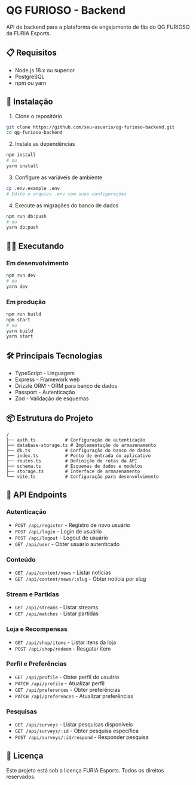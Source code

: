 # QG FURIOSO - Backend

API de backend para a plataforma de engajamento de fãs do QG FURIOSO da FURIA Esports.

## 📋 Requisitos

- Node.js 18.x ou superior
- PostgreSQL
- npm ou yarn

## 🚀 Instalação

1. Clone o repositório
```bash
git clone https://github.com/seu-usuario/qg-furioso-backend.git
cd qg-furioso-backend
```

2. Instale as dependências
```bash
npm install
# ou
yarn install
```

3. Configure as variáveis de ambiente
```bash
cp .env.example .env
# Edite o arquivo .env com suas configurações
```

4. Execute as migrações do banco de dados
```bash
npm run db:push
# ou
yarn db:push
```

## 🏃‍♂️ Executando

### Em desenvolvimento
```bash
npm run dev
# ou
yarn dev
```

### Em produção
```bash
npm run build
npm start
# ou
yarn build
yarn start
```

## 🛠️ Principais Tecnologias

- TypeScript - Linguagem
- Express - Framework web
- Drizzle ORM - ORM para banco de dados
- Passport - Autenticação
- Zod - Validação de esquemas

## 📦 Estrutura do Projeto

```
/
├── auth.ts           # Configuração de autenticação
├── database-storage.ts # Implementação de armazenamento
├── db.ts             # Configuração do banco de dados
├── index.ts          # Ponto de entrada do aplicativo
├── routes.ts         # Definição de rotas da API
├── schema.ts         # Esquemas de dados e modelos
├── storage.ts        # Interface de armazenamento
└── vite.ts           # Configuração para desenvolvimento
```

## 📝 API Endpoints

### Autenticação
- `POST /api/register` - Registro de novo usuário
- `POST /api/login` - Login de usuário
- `POST /api/logout` - Logout de usuário
- `GET /api/user` - Obter usuário autenticado

### Conteúdo
- `GET /api/content/news` - Listar notícias
- `GET /api/content/news/:slug` - Obter notícia por slug

### Stream e Partidas
- `GET /api/streams` - Listar streams
- `GET /api/matches` - Listar partidas

### Loja e Recompensas
- `GET /api/shop/items` - Listar itens da loja
- `POST /api/shop/redeem` - Resgatar item

### Perfil e Preferências
- `GET /api/profile` - Obter perfil do usuário
- `PATCH /api/profile` - Atualizar perfil
- `GET /api/preferences` - Obter preferências
- `PATCH /api/preferences` - Atualizar preferências

### Pesquisas
- `GET /api/surveys` - Listar pesquisas disponíveis
- `GET /api/surveys/:id` - Obter pesquisa específica
- `POST /api/surveys/:id/respond` - Responder pesquisa

## 📄 Licença

Este projeto está sob a licença FURIA Esports. Todos os direitos reservados.